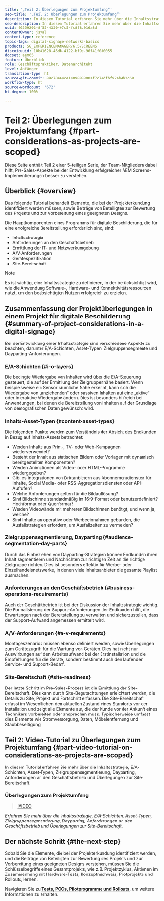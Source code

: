 ```yaml
---
title: '„Teil 2: Überlegungen zum Projektumfang“'
seo-title: '„Teil 2: Überlegungen zum Projektumfang“'
description: In diesem Tutorial erfahren Sie mehr über die Inhaltsstrategie, E/A-Schichten, Asset-Typen, Zielgruppensegmentierung, Dayparting, Anforderungen an den Geschäftsbetrieb und Überlegungen zur Site-Bereitschaft.
seo-description: In diesem Tutorial erfahren Sie mehr über die Inhaltsstrategie, E/A-Schichten, Asset-Typen, Zielgruppensegmentierung, Dayparting, Anforderungen an den Geschäftsbetrieb und Überlegungen zur Site-Bereitschaft.
uuid: 96359202-8f55-4330-97c5-fc8f8c916a8d
contentOwner: jsyal
content-type: reference
topic-tags: digital-signage-networks-basics
products: SG_EXPERIENCEMANAGER/6.5/SCREENS
discoiquuid: 10b81628-46db-4122-bf9e-96f41f080055
docset: aem65
feature: Überblick
role: Geschäftspraktiker, Datenarchitekt
level: Anfänger
translation-type: ht
source-git-commit: 89c70e64ce1409888800af7c7edfbf92ab4b2c68
workflow-type: ht
source-wordcount: '672'
ht-degree: 100%

---
```



# Teil 2: Überlegungen zum Projektumfang {#part-considerations-as-projects-are-scoped}

Diese Seite enthält Teil 2 einer 5-teiligen Serie, der Team-Mitgliedern dabei hilft, Pre-Sales-Aspekte bei der Entwicklung erfolgreicher AEM Screens-Implementierungen besser zu verstehen.

## Überblick {#overview}

Das folgende Tutorial behandelt Elemente, die bei der Projekterkundung identifiziert werden müssen, sowie Beiträge von Beteiligten zur Bewertung des Projekts und zur Vorbereitung eines geeigneten Designs.

Die Hauptkomponenten eines Programms für digitale Beschilderung, die für eine erfolgreiche Bereitstellung erforderlich sind, sind:

* Inhaltsstrategie
* Anforderungen an den Geschäftsbetrieb
* Ermittlung der IT- und Netzwerkumgebung
* A/V-Anforderungen
* Gerätespezifikation
* Site-Bereitschaft

>[!NOTE]
>
>Es ist wichtig, eine Inhaltsstrategie zu definieren, in der berücksichtigt wird, wie die Anwendung Software-, Hardware- und Konnektivitätsressourcen nutzt, um den beabsichtigten Nutzen erfolgreich zu erzielen.

## Zusammenfassung der Projektüberlegungen in einem Projekt für digitale Beschilderung {#summary-of-project-considerations-in-a-digital-signage}

Bei der Entwicklung einer Inhaltsstrategie sind verschiedene Aspekte zu beachten, darunter E/A-Schichten, Asset-Typen, Zielgruppensegmente und Dayparting-Anforderungen.

### E/A-Schichten {#i-o-layers}

Die bedingte Wiedergabe von Inhalten wird über die E/A-Steuerung gesteuert, die auf der Ermittlung der Zielgruppennähe basiert. Wenn beispielsweise ein Sensor räumliche Nähe erkennt, kann sich die Wiedergabe von „anziehenden“ oder passiven Inhalten auf eine „aktive“ oder interaktive Wiedergabe ändern. Dies ist besonders hilfreich bei Anwendungen, bei denen die Bereitstellung von Inhalten auf der Grundlage von demografischen Daten gewünscht wird.

### Inhalts-Asset-Typen {#content-asset-types}

Die folgenden Punkte werden zum Verständnis der Absicht des Endkunden in Bezug auf Inhalts-Assets betrachtet:

* Werden Inhalte aus Print-, TV- oder Web-Kampagnen wiederverwendet?
* Besteht der Inhalt aus statischen Bildern oder Vorlagen mit dynamisch bereitgestellten Komponenten?
* Werden Animationen als Video- oder HTML-Programme wiedergegeben?
* Gibt es Integrationen von Drittanbietern aus Abonnementdiensten für Inhalte, Social Media- oder RSS-Aggregationsdiensten oder API-Aufrufen?
* Welche Anforderungen gelten für die Bildauflösung?
* Sind Bildschirme standardmäßig im 16:9-Format oder benutzerdefiniert? Hochformat oder Querformat?
* Werden Videowände mit mehreren Bildschirmen benötigt, und wenn ja, welche?
* Sind Inhalte an operative oder Werbeeinnahmen gebunden, die Ausfallstrategien erfordern, um Ausfallzeiten zu vermeiden?

### Zielgruppensegmentierung, Dayparting {#audience-segmentation-day-parts}

Durch das Einbeziehen von Dayparting-Strategien können Endkunden ihren Inhalt segmentieren und Nachrichten zur richtigen Zeit an die richtige Zielgruppe richten. Dies ist besonders effektiv für Werbe- oder Einzelhandelsnetzwerke, in denen viele Inhaltsanbieter die gesamte Playlist ausmachen.

### Anforderungen an den Geschäftsbetrieb {#business-operations-requirements}

Auch der Geschäftbetrieb ist bei der Diskussion der Inhaltsstrategie wichtig. Die Formalisierung der Support-Anforderungen der Endkunden hilft, die Erwartungen nach der Bereitstellung zu verwalten und sicherzustellen, dass der Support-Aufwand angemessen ermittelt wird.

### A/V-Anforderungen {#a-v-requirements}

Montageszenarios müssen ebenso definiert werden, sowie Überlegungen zum Gerätezugriff für die Wartung von Geräten. Dies hat nicht nur Auswirkungen auf den Arbeitsaufwand bei der Erstinstallation und die Empfehlungen für die Geräte, sondern bestimmt auch den laufenden Service- und Support-Bedarf.

### Site-Bereitschaft {#site-readiness}

Der letzte Schritt im Pre-Sales-Prozess ist die Ermittlung der Site-Bereitschaft. Dies kann durch Site-Begutachtungen erleichtert werden, die Details zu Site, Projekt und Fortschritt erfassen. Die Site-Bereitschaft erfasst im Wesentlichen den aktuellen Zustand eines Standorts vor der Installation und zeigt alle Elemente auf, die der Kunde vor der Ankunft eines Technikers vorbereiten oder ansprechen muss. Typischerweise umfasst dies Elemente wie Stromversorgung, Daten, Möbelentfernung und Staubbeseitigung.

## Teil 2: Video-Tutorial zu Überlegungen zum Projektumfang {#part-video-tutorial-on-considerations-as-projects-are-scoped}

In diesem Tutorial erfahren Sie mehr über die Inhaltsstrategie, E/A-Schichten, Asset-Typen, Zielgruppensegmentierung, Dayparting, Anforderungen an den Geschäftsbetrieb und Überlegungen zur Site-Bereitschaft.

### Überlegungen zum Projektumfang

>[!VIDEO](https://video.tv.adobe.com/v/28380)

*Erfahren Sie mehr über die Inhaltsstrategie, E/A-Schichten, Asset-Typen, Zielgruppensegmentierung, Dayparting, Anforderungen an den Geschäftsbetrieb und Überlegungen zur Site-Bereitschaft.*

## Der nächste Schritt {#the-next-step}

Sobald Sie die Elemente, die bei der Projekterkundung identifiziert werden, und die Beiträge von Beteiligten zur Bewertung des Projekts und zur Vorbereitung eines geeigneten Designs verstehen, müssen Sie die Schlüsselbegriffe eines Gesamtprojekts, wie z.B. Projektzyklus, Aktionen im Zusammenhang mit Hardware-Tests, Konzeptnachweis, Pilotprojekte und Rollouts, lernen.

Navigieren Sie zu **[Tests, POCs, Pilotprogramme und Rollouts](testing-pocs-pilots-rollouts.md)**, um weitere Informationen zu erhalten.
